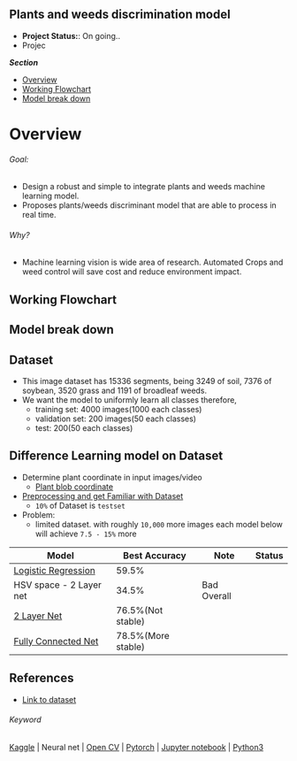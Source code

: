 ## Plants and weeds discrimination model 
- **Project Status:**: On going..
- Projec

***Section***
- [Overview](#overview)
- [Working Flowchart](#working-flowchart)
- [Model break down](#model-break-down)


# Overview 
###### Goal: 
- Design a robust and simple to integrate plants and weeds machine learning model. 
- Proposes plants/weeds discriminant model that are able to process in real time. 

###### Why? 
- Machine learning vision is wide area of research. Automated Crops and weed control will save cost and reduce environment impact. 




## Working Flowchart


## Model break down

## Dataset 
- This image dataset has 15336 segments, being 3249 of soil, 7376 of 
soybean, 3520 grass and 1191 of broadleaf weeds.
- We want the model to uniformly learn all classes therefore,
	- training set: 4000 images(1000 each classes) 
	- validation set: 200 images(50 each classes)	
	- test: 200(50 each classes) 

## Difference Learning model on Dataset
- Determine plant coordinate in input images/video
	- [Plant blob coordinate](./experiment/Plants-weeds-blob-detection.ipynb)
- [Preprocessing and get Familiar with Dataset](https://www.kaggle.com/datduyn/preprocessing-plants-weeds-data-model/)
    - `10%` of Dataset is `testset `
- Problem: 
    - limited dataset. with roughly `10,000` more images each model below will achieve `7.5 - 15%` more
    
    
|			Model  		| Best Accuracy |Note|Status  |  
|-----------------------|---------------|----|--------|
|[Logistic Regression](https://www.kaggle.com/datduyn/logist-regression-on-plants-weeds-discrimination/edit)|59.5%|    |  |
|HSV space - 2 Layer net| 34.5%  				|Bad Overall    |
|[2 Layer Net](https://www.kaggle.com/datduyn/2-layer-net-on-weeds-discriminant/)|76.5%(Not stable)|    ||
|[Fully Connected Net](./experiment/Fully-Connected-Layer.ipynb)|78.5%(More stable)|||


## References 
- [Link to dataset](https://www.kaggle.com/fpeccia/weed-detection-in-soybean-crops)
###### Keyword
[Kaggle](kaggle.com) | Neural net | [Open CV](https://opencv.org/) | [Pytorch](https://pytorch.org/) | [Jupyter notebook](https://jupyter.org/)  | [Python3](https://www.python.org/) 


